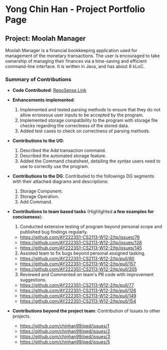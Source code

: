 # Yong Chin Han - Project Portfolio Page

## Project: Moolah Manager

Moolah Manager is a financial bookkeeping application used for management of the monetary transactions.
The user is encouraged to take ownership of managing their finances via a time-saving and efficient command-line
interface.
It is written in Java, and has about 8 kLoC.

### Summary of Contributions

* **Code
  Contributed**: [RepoSense Link](https://nus-cs2113-ay2223s1.github.io/tp-dashboard/?search=chinhan99&breakdown=true&sort=groupTitle&sortWithin=title&since=2022-09-16&timeframe=commit&mergegroup=&groupSelect=groupByRepos&checkedFileTypes=docs~functional-code~test-code~other)


* **Enhancements implemented**: 
  1) Implemented and tested parsing methods to ensure that they do not allow erroneous user inputs to be accepted by the program.  
  2) Implemented storage compatibility to the program with storage file checks regarding the correctness of the stored data.
  3) Added test cases to check on correctness of parsing methods.


* **Contributions to the UG**:
  1) Described the Add transaction command.
  2) Described the automated storage feature. 
  3) Added the Command cheatsheet, detailing the syntax users need to use to correctly use the program.


* **Contributions to the DG**:
Contributed to the followings DG segments with their attached diagrams and descriptions:
  1) Storage Component.
  2) Storage Operation.
  3) Add Command.


* **Contributions to team based tasks** (Highlighted **a few examples for conciseness**):
  1) Conducted extensive testing of program beyond personal scope and published bug findings regularly.
  - https://github.com/AY2223S1-CS2113-W12-2/tp/issues/76
  - https://github.com/AY2223S1-CS2113-W12-2/tp/issues/128
  - https://github.com/AY2223S1-CS2113-W12-2/tp/issues/145
  
  2) Assisted team to fix bugs beyond personal assigned tasking.
  - https://github.com/AY2223S1-CS2113-W12-2/tp/pull/80
  - https://github.com/AY2223S1-CS2113-W12-2/tp/pull/157
  - https://github.com/AY2223S1-CS2113-W12-2/tp/pull/205
  
  3) Reviewed and Commented on team's PR code with improvement suggestions. 
  - https://github.com/AY2223S1-CS2113-W12-2/tp/pull/77
  - https://github.com/AY2223S1-CS2113-W12-2/tp/pull/126
  - https://github.com/AY2223S1-CS2113-W12-2/tp/pull/149
  - https://github.com/AY2223S1-CS2113-W12-2/tp/pull/154


* **Contributions beyond the project team**: Contribution of Issues to other projects.
  - https://github.com/chinhan99/ped/issues/1
  - https://github.com/chinhan99/ped/issues/2
  - https://github.com/chinhan99/ped/issues/3
  - https://github.com/chinhan99/ped/issues/5